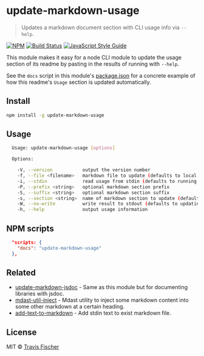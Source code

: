 # update-markdown-usage

> Updates a markdown document section with CLI usage info via `--help`.

[![NPM](https://img.shields.io/npm/v/update-markdown-usage.svg)](https://www.npmjs.com/package/update-markdown-usage) [![Build Status](https://travis-ci.com/transitive-bullshit/update-markdown-usage.svg?branch=master)](https://travis-ci.com/transitive-bullshit/update-markdown-usage) [![JavaScript Style Guide](https://img.shields.io/badge/code_style-standard-brightgreen.svg)](https://standardjs.com)

This module makes it easy for a node CLI module to update the usage section of its readme by pasting in the results of running with `--help`.

See the `docs` script in this module's [package.json](package.json) for a concrete example of how this readme's `Usage` section is updated automatically.

## Install

```bash
npm install -g update-markdown-usage
```

## Usage

```bash
  Usage: update-markdown-usage [options]

  Options:

    -V, --version           output the version number
    -f, --file <filename>   markdown file to update (defaults to local readme)
    -i, --stdin             read usage from stdin (defaults to running pkg binary with --help)
    -P, --prefix <string>   optional markdown section prefix
    -S, --suffix <string>   optional markdown section suffix
    -s, --section <string>  name of markdown section to update (default: usage)
    -W, --no-write          write result to stdout (defaults to updating markdown file)
    -h, --help              output usage information
```

## NPM scripts

```json
  "scripts: {
    "docs": "update-markdown-usage"
  },
```

## Related

-   [update-markdown-jsdoc](https://github.com/transitive-bullshit/update-markdown-jsdoc) - Same as this module but for documenting libraries with jsdoc.
-   [mdast-util-inject](https://github.com/anandthakker/mdast-util-inject) - Mdast utility to inject some markdown content into some other markdown at a certain heading.
-   [add-text-to-markdown](https://github.com/azu/add-text-to-markdown) - Add stdin text to exist markdown file.

## License

MIT © [Travis Fischer](https://github-cli.com/transitive-bullshit)
